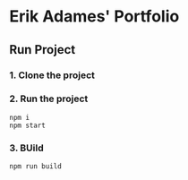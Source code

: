 # Erik Adames' Portfolio

## Run Project
### 1. Clone the project

### 2. Run the project
```shell
npm i
npm start
```

### 3. BUild
```shell
npm run build
```
